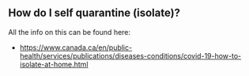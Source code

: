 ## How do I self quarantine (isolate)?

All the info on this can be found here:

- https://www.canada.ca/en/public-health/services/publications/diseases-conditions/covid-19-how-to-isolate-at-home.html
